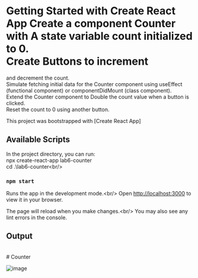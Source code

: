 # Getting Started with Create React App Create a component Counter with A state variable count initialized to 0.<br/> Create Buttons to increment
and decrement the count. <br/>Simulate fetching initial data for the Counter component using useEffect
(functional component) or componentDidMount (class component).<br/> Extend the Counter component
to Double the count value when a button is clicked. <br/>Reset the count to 0 using another button.<br/>

This project was bootstrapped with [Create React App]<br/>

## Available Scripts<br/>

In the project directory, you can run:<br/>
npx create-react-app lab6-counter<br/>
cd .\lab6-counter\<br/>

### `npm start`

Runs the app in the development mode.\<br/>
Open [http://localhost:3000](http://localhost:3000) to view it in your browser.<br/>

The page will reload when you make changes.\<br/>
You may also see any lint errors in the console.<br/>

## Output <br/>

<br/>
#   C o u n t e r 

![image](https://github.com/user-attachments/assets/d0da94ca-ac9e-4f64-9314-65d29ecbda56)

 
 
